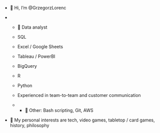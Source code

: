 - 👋 Hi, I’m @GrzegorzLorenc
- - 🌱 Data analyst
  - SQL
  - Excel / Google Sheets
  - Tableau / PowerBI
  - BigQuery
  - R
  - Python
  - Experienced in team-to-team and customer communication
  
 
  - - 🌱 Other: Bash scripting, Git, AWS

- 👀 My personal interests are tech, video games, tabletop / card games, history, philosophy


<!---
GrzegorzLorenc/GrzegorzLorenc is a ✨ special ✨ repository because its `README.md` (this file) appears on your GitHub profile.
You can click the Preview link to take a look at your changes.
--->
